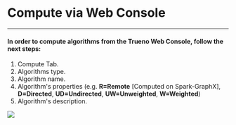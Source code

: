 # Compute via Web Console

---

#### In order to compute algorithms from the Trueno Web Console, follow the next steps:
 
1. Compute Tab.
2. Algorithms type.
3. Algorithm name.
4. Algorithm's properties (e.g. **R=Remote** [Computed on Spark-GraphX], **D=Directed**, **UD=Undirected**, **UW=Unweighted**, **W=Weighted**)
5. Algorithm's description.

![](../../../assets/images/compute/compute-menu-itemized.png)
